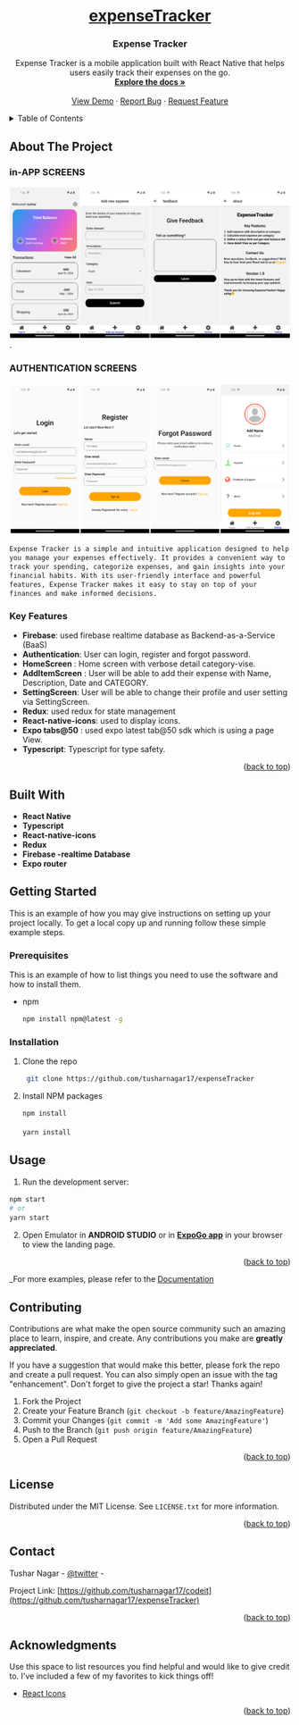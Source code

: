 <a name="readme-top"></a>

<!-- [![Contributors][contributors-shield]][contributors-url]
[![Forks][forks-shield]][forks-url]
[![Stargazers][stars-shield]][stars-url]
[![Issues][issues-shield]][issues-url]
[![MIT License][license-shield]][license-url]
[![LinkedIn][linkedin-shield]][linkedin-url] -->

<!-- PROJECT LOGO -->
<br />
<div align="center">
  <a href="https://github.com/othneildrew/Best-README-Template">
    <h1>expenseTracker</h1>
  </a>

  <h3 align="center">Expense Tracker</h3>

  <p align="center">
  Expense Tracker is a mobile application built with React Native that helps users easily track their expenses on the go.
    <br />
    <a href=""><strong>Explore the docs »</strong></a>
    <br />
    <br />
    <a href="https://github.com/tusharnagar17/expenseTracker">View Demo</a>
    ·
    <a href="https://github.com/tusharnagar17/expenseTracker/issues/new?labels=bug&template=bug-report---.md">Report Bug</a>
    ·
    <a href="https://github.com/tusharnagar17/expenseTracker/issues/new?labels=enhancement&template=feature-request---.md">Request Feature</a>
  </p>
</div>

<!-- TABLE OF CONTENTS -->
<details>
  <summary>Table of Contents</summary>
  <ol>
    <li>
      <a href="#about-the-project">About The Project</a>
      <ul>
        <li><a href="#built-with">Built With</a></li>
      </ul>
    </li>
    <li>
      <a href="#getting-started">Getting Started</a>
      <ul>
        <li><a href="#prerequisites">Prerequisites</a></li>
        <li><a href="#installation">Installation</a></li>
      </ul>
    </li>
    <li><a href="#usage">Usage</a></li>
    <li><a href="#roadmap">Roadmap</a></li>
    <li><a href="#contributing">Contributing</a></li>
    <li><a href="#license">License</a></li>
    <li><a href="#contact">Contact</a></li>
    <li><a href="#acknowledgments">Acknowledgments</a></li>
  </ol>
</details>

<!-- ABOUT THE PROJECT -->

## About The Project

### in-APP SCREENS

[![Product Name Screen Shot][image-1]](https://github.com/tusharnagar17/expenseTracker)
.

### AUTHENTICATION SCREENS

[![Product Name Screen Shot][image-2]](https://github.com/tusharnagar17/expenseTracker)

    Expense Tracker is a simple and intuitive application designed to help you manage your expenses effectively. It provides a convenient way to track your spending, categorize expenses, and gain insights into your financial habits. With its user-friendly interface and powerful features, Expense Tracker makes it easy to stay on top of your finances and make informed decisions.

### Key Features

- **Firebase**: used firebase realtime database as Backend-as-a-Service (BaaS)
- **Authentication**: User can login, register and forgot password.
- **HomeScreen** : Home screen with verbose detail category-vise.
- **AddItemScreen** : User will be able to add their expense with Name, Description, Date and CATEGORY.
- **SettingScreen**: User will be able to change their profile and user setting via SettingScreen.
- **Redux**: used redux for state management
- **React-native-icons**: used to display icons.
- **Expo tabs@50** : used expo latest tab@50 sdk which is using a page View.
- **Typescript**: Typescript for type safety.

<p align="right">(<a href="#readme-top">back to top</a>)</p>

## Built With

- **React Native**
- **Typescript**
- **React-native-icons**
- **Redux**
- **Firebase -realtime Database**
- **Expo router**

<!-- GETTING STARTED -->

## Getting Started

This is an example of how you may give instructions on setting up your project locally.
To get a local copy up and running follow these simple example steps.

### Prerequisites

This is an example of how to list things you need to use the software and how to install them.

- npm
  ```sh
  npm install npm@latest -g
  ```

### Installation

1. Clone the repo
   ```sh
    git clone https://github.com/tusharnagar17/expenseTracker
   ```
2. Install NPM packages

   ```sh
   npm install

   yarn install
   ```

## Usage

1. Run the development server:

```bash
npm start
# or
yarn start
```

2. Open Emulator in **ANDROID STUDIO** or in [**ExpoGo app**](https://play.google.com/store/apps/details?id=host.exp.exponent&hl=en&gl=US) in your browser to view the landing page.

<p align="right">(<a href="#readme-top">back to top</a>)</p>

<!-- USAGE EXAMPLES -->

\_For more examples, please refer to the [Documentation](https://github.com/tusharnagar17/expenseTracker)

<!-- CONTRIBUTING -->

## Contributing

Contributions are what make the open source community such an amazing place to learn, inspire, and create. Any contributions you make are **greatly appreciated**.

If you have a suggestion that would make this better, please fork the repo and create a pull request. You can also simply open an issue with the tag "enhancement".
Don't forget to give the project a star! Thanks again!

1. Fork the Project
2. Create your Feature Branch (`git checkout -b feature/AmazingFeature`)
3. Commit your Changes (`git commit -m 'Add some AmazingFeature'`)
4. Push to the Branch (`git push origin feature/AmazingFeature`)
5. Open a Pull Request

<p align="right">(<a href="#readme-top">back to top</a>)</p>

<!-- LICENSE -->

## License

Distributed under the MIT License. See `LICENSE.txt` for more information.

<p align="right">(<a href="#readme-top">back to top</a>)</p>

<!-- CONTACT -->

## Contact

Tushar Nagar - [@twitter](https://twitter.com/tusharnagar_17) -

Project Link: [https://github.com/tusharnagar17/codeit](https://github.com/tusharnagar17/expenseTracker)

<p align="right">(<a href="#readme-top">back to top</a>)</p>

<!-- ACKNOWLEDGMENTS -->

## Acknowledgments

Use this space to list resources you find helpful and would like to give credit to. I've included a few of my favorites to kick things off!

- [React Icons](https://react-icons.github.io/react-icons/search)

<p align="right">(<a href="#readme-top">back to top</a>)</p>

<!-- MARKDOWN LINKS & IMAGES -->
<!-- https://www.markdownguide.org/basic-syntax/#reference-style-links -->

<!-- [contributors-shield]: https://img.shields.io/github/contributors/othneildrew/Best-README-Template.svg?style=for-the-badge
[contributors-url]: https://github.com/othneildrew/Best-README-Template/graphs/contributors
[forks-shield]: https://img.shields.io/github/forks/othneildrew/Best-README-Template.svg?style=for-the-badge
[forks-url]: https://github.com/othneildrew/Best-README-Template/network/members
[stars-shield]: https://img.shields.io/github/stars/othneildrew/Best-README-Template.svg?style=for-the-badge
[stars-url]: https://github.com/othneildrew/Best-README-Template/stargazers
[issues-shield]: https://img.shields.io/github/issues/othneildrew/Best-README-Template.svg?style=for-the-badge
[issues-url]: https://github.com/othneildrew/Best-README-Template/issues
[license-shield]: https://img.shields.io/github/license/othneildrew/Best-README-Template.svg?style=for-the-badge
[license-url]: https://github.com/othneildrew/Best-README-Template/blob/master/LICENSE.txt
[linkedin-shield]: https://img.shields.io/badge/-LinkedIn-black.svg?style=for-the-badge&logo=linkedin&colorB=555
[linkedin-url]: https://linkedin.com/in/othneildrew
-->

[image-1]: asset/snapshot/1.jpg
[image-2]: asset/snapshot/2.jpg
[Next.js]: https://img.shields.io/badge/next.js-000000?style=for-the-badge&logo=nextdotjs&logoColor=white
[Tailwind]: https://img.shields.io/badge/TailwindCSS-000000?style=for-the-badge&logo=nextdotjs&logoColor=white
[React-url]: https://reactjs.org/
